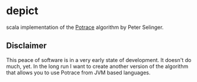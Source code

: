 depict
======

scala implementation of the [Potrace](http://potrace.sourceforge.net/)
algorithm by Peter Selinger.


Disclaimer
----------

This peace of software is in a very early state of development. It doesn't do
much, yet. In the long run I want to create another version of the algorithm
that allows you to use Potrace from JVM based languages.
